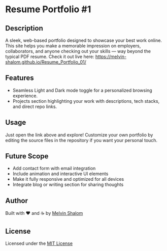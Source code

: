 <h1>Resume Portfolio #1</h1>

<h2>Description</h2>
<p>
  A sleek, web-based portfolio designed to showcase your best work online. This site helps you make a memorable impression on employers, collaborators, and anyone checking out your skills — way beyond the typical PDF resume.  
  Check it out live here: <a href="https://melvin-shalom.github.io/Resume_Portfolio_01/" target="_blank" rel="noopener noreferrer">https://melvin-shalom.github.io/Resume_Portfolio_01/</a>
</p>

<h2>Features</h2>
<ul>
  <li>Seamless Light and Dark mode toggle for a personalized browsing experience.</li>
  <li>Projects section highlighting your work with descriptions, tech stacks, and direct repo links.</li>
</ul>

<h2>Usage</h2>
<p>Just open the link above and explore! Customize your own portfolio by editing the source files in the repository if you want your personal touch.</p>

<h2>Future Scope</h2>
<ul>
  <li>Add contact form with email integration</li>
  <li>Include animation and interactive UI elements</li>
  <li>Make it fully responsive and optimized for all devices</li>
  <li>Integrate blog or writing section for sharing thoughts</li>
</ul>

<h2>Author</h2>
<p>Built with ❤️ and ☕ by <a href="https://github.com/Melvin-Shalom">Melvin Shalom</a></p>

<h2>License</h2>
<p>Licensed under the <a href="https://opensource.org/licenses/MIT">MIT License</a></p>
